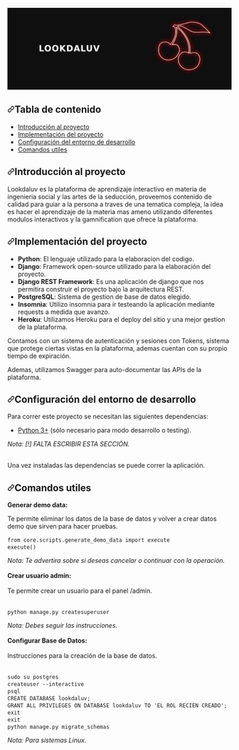![alt text](https://github.com/NicolasMuras/lookdaluv/blob/main/core/static/images/banner.jpg?raw=true)

<h2><a id="user-content-tabla-de-contenido" class="anchor" aria-hidden="true" href="#tabla-de-contenido"><svg class="octicon octicon-link" viewBox="0 0 16 16" version="1.1" width="16" height="16" aria-hidden="true"><path fill-rule="evenodd" d="M7.775 3.275a.75.75 0 001.06 1.06l1.25-1.25a2 2 0 112.83 2.83l-2.5 2.5a2 2 0 01-2.83 0 .75.75 0 00-1.06 1.06 3.5 3.5 0 004.95 0l2.5-2.5a3.5 3.5 0 00-4.95-4.95l-1.25 1.25zm-4.69 9.64a2 2 0 010-2.83l2.5-2.5a2 2 0 012.83 0 .75.75 0 001.06-1.06 3.5 3.5 0 00-4.95 0l-2.5 2.5a3.5 3.5 0 004.95 4.95l1.25-1.25a.75.75 0 00-1.06-1.06l-1.25 1.25a2 2 0 01-2.83 0z"></path></svg></a>Tabla de contenido
</h2>
<ul>
  <li><a href="#introduccion-al-proyecto">Introducción al proyecto</a></li>
  <li><a href="#implementacion-del-proyecto">Implementación del proyecto</a></li>
  <li><a href="#configuracion-de-entorno">Configuración del entorno de desarrollo</a></li>
  <li><a href="#comandos-utiles">Comandos utiles</a></li>
</ul>

<h2><a id="user-content-introduccion-al-proyecto" class="anchor" aria-hidden="true" href="#introduccion-al-proyecto"><svg class="octicon octicon-link" viewBox="0 0 16 16" version="1.1" width="16" height="16" aria-hidden="true"><path fill-rule="evenodd" d="M7.775 3.275a.75.75 0 001.06 1.06l1.25-1.25a2 2 0 112.83 2.83l-2.5 2.5a2 2 0 01-2.83 0 .75.75 0 00-1.06 1.06 3.5 3.5 0 004.95 0l2.5-2.5a3.5 3.5 0 00-4.95-4.95l-1.25 1.25zm-4.69 9.64a2 2 0 010-2.83l2.5-2.5a2 2 0 012.83 0 .75.75 0 001.06-1.06 3.5 3.5 0 00-4.95 0l-2.5 2.5a3.5 3.5 0 004.95 4.95l1.25-1.25a.75.75 0 00-1.06-1.06l-1.25 1.25a2 2 0 01-2.83 0z"></path></svg></a>Introducción al proyecto</h2>

Lookdaluv es la plataforma de aprendizaje interactivo en materia de ingenieria social y las artes de la seducción, proveemos contenido de calidad para guiar a la persona a traves de una tematica compleja, la idea es hacer el aprendizaje de la materia mas ameno utilizando diferentes modulos interactivos y la gamnification que ofrece la plataforma.

<h2><a id="user-content-implementacion-del-proyecto" class="anchor" aria-hidden="true" href="#implementación-del-proyecto"><svg class="octicon octicon-link" viewBox="0 0 16 16" version="1.1" width="16" height="16" aria-hidden="true"><path fill-rule="evenodd" d="M7.775 3.275a.75.75 0 001.06 1.06l1.25-1.25a2 2 0 112.83 2.83l-2.5 2.5a2 2 0 01-2.83 0 .75.75 0 00-1.06 1.06 3.5 3.5 0 004.95 0l2.5-2.5a3.5 3.5 0 00-4.95-4.95l-1.25 1.25zm-4.69 9.64a2 2 0 010-2.83l2.5-2.5a2 2 0 012.83 0 .75.75 0 001.06-1.06 3.5 3.5 0 00-4.95 0l-2.5 2.5a3.5 3.5 0 004.95 4.95l1.25-1.25a.75.75 0 00-1.06-1.06l-1.25 1.25a2 2 0 01-2.83 0z"></path></svg></a>Implementación del proyecto</h2>
<ul>
<li><strong>Python</strong>: El lenguaje utilizado para la elaboracion del codigo.</li>
<li><strong>Django</strong>: Framework open-source utilizado para la elaboración del proyecto.</li>
<li><strong>Django REST Framework</strong>: Es una aplicación de django que nos permitira construir el proyecto bajo la arquitectura REST.</li>
<li><strong>PostgreSQL</strong>: Sistema de gestion de base de datos elegido.</li>
<li><strong>Insomnia</strong>: Utilizo insomnia para ir testeando la aplicación mediante requests a medida que avanzo.</li>
<li><strong>Heroku</strong>: Utilizamos Heroku para el deploy del sitio y una mejor gestion de la plataforma.</li>
</ul>

Contamos con un sistema de autenticación y sesiones con Tokens, sistema que protege ciertas vistas en la plataforma, ademas cuentan con su propio tiempo de expiración.

Ademas, utilizamos Swagger para auto-documentar las APIs de la plataforma.

<h2><a id="configuracion-de-entorno" class="anchor" aria-hidden="true" href="#instalación-de-dependencias"><svg class="octicon octicon-link" viewBox="0 0 16 16" version="1.1" width="16" height="16" aria-hidden="true"><path fill-rule="evenodd" d="M7.775 3.275a.75.75 0 001.06 1.06l1.25-1.25a2 2 0 112.83 2.83l-2.5 2.5a2 2 0 01-2.83 0 .75.75 0 00-1.06 1.06 3.5 3.5 0 004.95 0l2.5-2.5a3.5 3.5 0 00-4.95-4.95l-1.25 1.25zm-4.69 9.64a2 2 0 010-2.83l2.5-2.5a2 2 0 012.83 0 .75.75 0 001.06-1.06 3.5 3.5 0 00-4.95 0l-2.5 2.5a3.5 3.5 0 004.95 4.95l1.25-1.25a.75.75 0 00-1.06-1.06l-1.25 1.25a2 2 0 01-2.83 0z"></path></svg></a>Configuración del entorno de desarrollo</h2>

<p>Para correr este proyecto se necesitan las siguientes dependencias:</p>
<ul>
<li><a href="https://www.python.org/" rel="nofollow">Python 3+</a> (sólo necesario para modo desarrollo o testing).</li>
</ul>

<em>
  Nota: [!] FALTA ESCRIBIR ESTA SECCIÓN.
</em>
<br>
<br>
<p>Una vez instaladas las dependencias se puede correr la aplicación.</p>

<h2><a id="user-content-comandos-utiles" class="anchor" aria-hidden="true" href="#comandos-utiles"><svg class="octicon octicon-link" viewBox="0 0 16 16" version="1.1" width="16" height="16" aria-hidden="true"><path fill-rule="evenodd" d="M7.775 3.275a.75.75 0 001.06 1.06l1.25-1.25a2 2 0 112.83 2.83l-2.5 2.5a2 2 0 01-2.83 0 .75.75 0 00-1.06 1.06 3.5 3.5 0 004.95 0l2.5-2.5a3.5 3.5 0 00-4.95-4.95l-1.25 1.25zm-4.69 9.64a2 2 0 010-2.83l2.5-2.5a2 2 0 012.83 0 .75.75 0 001.06-1.06 3.5 3.5 0 00-4.95 0l-2.5 2.5a3.5 3.5 0 004.95 4.95l1.25-1.25a.75.75 0 00-1.06-1.06l-1.25 1.25a2 2 0 01-2.83 0z"></path></svg></a>Comandos utiles</h2>


<strong>Generar demo data:</strong>

Te permite eliminar los datos de la base de datos y volver a crear datos demo que sirven para hacer pruebas.

<pre><code>from core.scripts.generate_demo_data import execute
execute()
</code></pre>

<em>
  Nota: Te advertira sobre si deseas cancelar o continuar con la operación.
</em>

<br>
<br>
<strong>Crear usuario admin:</strong>
<br>
<br>
Te permite crear un usuario para el panel /admin.
<br>
<br>
<pre><code>python manage.py createsuperuser
</code></pre>

<em>
  Nota: Debes seguir las instrucciones.
</em>

<br>
<br>
<strong>Configurar Base de Datos:</strong>
<br>
<br>
Instrucciones para la creación de la base de datos.
<br>
<br>
<pre><code>sudo su postgres
createuser --interactive
psql
CREATE DATABASE lookdaluv;
GRANT ALL PRIVILEGES ON DATABASE lookdaluv TO 'EL ROL RECIEN CREADO';
exit
exit
python manage.py migrate_schemas
</code></pre>

<em>
  Nota: Para sistemas Linux.
</em>
